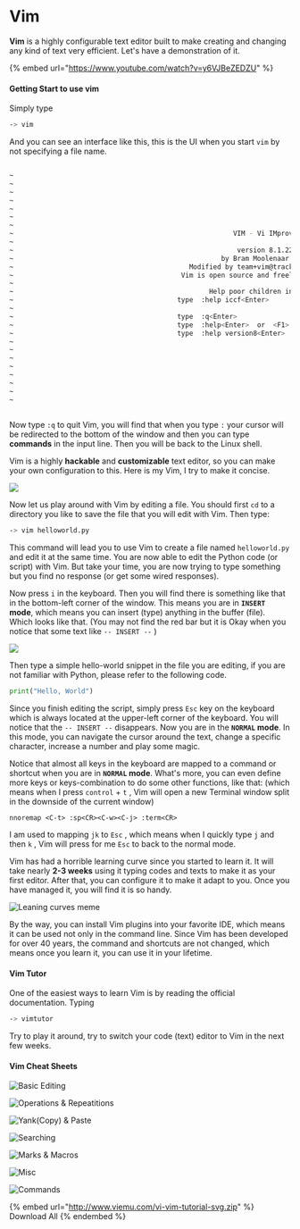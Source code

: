 # Vim

**Vim** is a highly configurable text editor built to make creating and changing any kind of text very efficient. Let's have a demonstration of it.

{% embed url="https://www.youtube.com/watch?v=y6VJBeZEDZU" %}

#### Getting Start to use vim

Simply type

```bash
-> vim
```

And you can see an interface like this, this is the UI when you start `vim` by not specifying a file name.

```bash

~
~
~
~
~
~
~
~                                                       VIM - Vi IMproved
~
~                                                        version 8.1.2269
~                                                    by Bram Moolenaar et al.
~                                            Modified by team+vim@tracker.debian.org
~                                          Vim is open source and freely distributable
~
~                                                 Help poor children in Uganda!
~                                         type  :help iccf<Enter>       for information
~
~                                         type  :q<Enter>               to exit
~                                         type  :help<Enter>  or  <F1>  for on-line help
~                                         type  :help version8<Enter>   for version info
~
~
~
~
~
~
~
~
                                                                                                                0,0-1         All
```

Now type `:q` to quit Vim, you will find that when you type `:` your cursor will be redirected to the bottom of the window and then you can type **commands** in the input line. Then you will be back to the Linux shell.

Vim is a highly **hackable** and **customizable** text editor, so you can make your own configuration to this. Here is my Vim, I try to make it concise.

![](<../.gitbook/assets/Screenshot 2022-01-08 at 20.30.35.png>)

Now let us play around with Vim by editing a file. You should first `cd` to a directory you like to save the file that you will edit with Vim. Then type:

```bash
-> vim helloworld.py
```

This command will lead you to use Vim to create a file named `helloworld.py` and edit it at the same time. You are now able to edit the Python code (or script) with Vim. But take your time, you are now trying to type something but you find no response (or get some wired responses).

Now press `i` in the keyboard. Then you will find there is something like that in the bottom-left corner of the window. This means you are in **`INSERT` mode**, which means you can insert (type) anything in the buffer (file). Which looks like that. (You may not find the red bar but it is Okay when you notice that some text like `-- INSERT --` )

![](<../.gitbook/assets/Screenshot 2022-01-08 at 20.42.55 (1).png>)

Then type a simple hello-world snippet in the file you are editing, if you are not familiar with Python, please refer to the following code.

```python
print("Hello, World")
```

Since you finish editing the script, simply press  `Esc` key on the keyboard which is always located at the upper-left corner of the keyboard. You will notice that the `-- INSERT --` disappears. Now you are in the **`NORMAL` mode**. In this mode, you can navigate the cursor around the text, change a specific character, increase a number and play some magic.

Notice that almost all keys in the keyboard are mapped to a command or shortcut when you are in  **`NORMAL` mode**. What's more, you can even define more keys or keys-combination to do some other functions, like that: (which means when I press `control` + `t` , Vim will open a new Terminal window split in the downside of the current window)

```
nnoremap <C-t> :sp<CR><C-w><C-j> :term<CR>
```

I am used to mapping `jk` to `Esc` , which means when I quickly type `j` and then `k` , Vim will press for me `Esc` to back to the normal mode.

Vim has had a horrible learning curve since you started to learn it. It will take nearly **2-3 weeks** using it typing codes and texts to make it as your first editor. After that, you can configure it to make it adapt to you. Once you have managed it, you will find it is so handy.

![Leaning curves meme](../.gitbook/assets/7Cu9Z.jpg)

By the way, you can install Vim plugins into your favorite IDE, which means it can be used not only in the command line. Since Vim has been developed for over 40 years, the command and shortcuts are not changed, which means once you learn it, you can use it in your lifetime.

#### Vim Tutor

One of the easiest ways to learn Vim is by reading the official documentation. Typing

```bash
-> vimtutor
```

Try to play it around, try to switch your code (text) editor to Vim in the next few weeks.

#### Vim Cheat Sheets

![Basic Editing](../.gitbook/assets/vi-vim-tutorial-1.svg)

![Operations & Repeatitions](../.gitbook/assets/vi-vim-tutorial-2.svg)

![Yank(Copy) & Paste](<../.gitbook/assets/vi-vim-tutorial-3 (1).svg>)

![Searching](../.gitbook/assets/vi-vim-tutorial-4.svg)

![Marks & Macros](../.gitbook/assets/vi-vim-tutorial-5.svg)

![Misc](<../.gitbook/assets/vi-vim-tutorial-6 (1).svg>)

![Commands](../.gitbook/assets/vi-vim-tutorial-7.svg)

{% embed url="http://www.viemu.com/vi-vim-tutorial-svg.zip" %}
Download All
{% endembed %}


